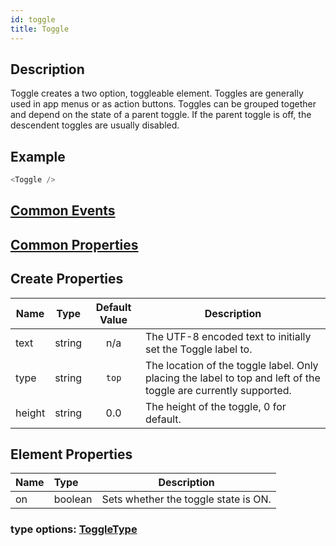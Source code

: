 ```yaml
---
id: toggle
title: Toggle
---
```

## Description
Toggle creates a two option, toggleable element. Toggles are generally used in app menus or as action buttons. Toggles can be grouped together and depend on the state of a parent toggle. If the parent toggle is off, the descendent toggles are usually disabled.

## Example

```javascript
<Toggle />
```

## [Common Events](../types/Events.md)

## [Common Properties](../types/Properties.md)

## Create Properties

| Name   | Type   | Default Value  | Description                                                                                               |
| ------ | ------ | :------------: | --------------------------------------------------------------------------------------------------------- |
| text   | string |      n/a       | The UTF-8 encoded text to initially set the Toggle label to.                                            |
| type   | string |     `top`      | The location of the toggle label. Only placing the label to top and left of the toggle are currently supported. |
| height | string |      0.0       | The height of the toggle, 0 for default.                                                                  |

## Element Properties

| Name  | Type    | Description                              |
| :---- | :------ | ---------------------------------------- |
| on    | boolean | Sets whether the toggle state is ON. |

### type options: [ToggleType](../types/ToggleType.md)
